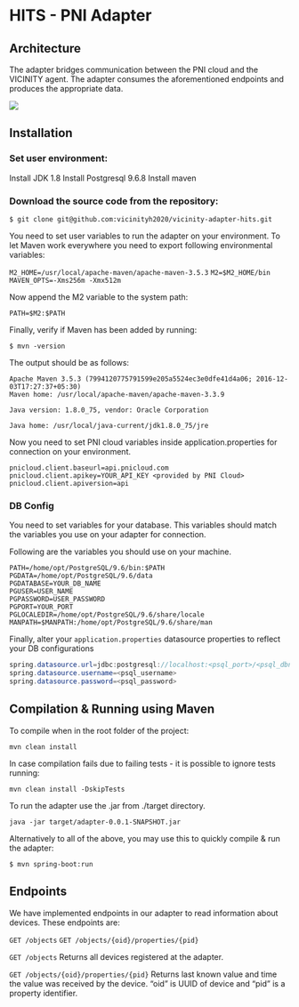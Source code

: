 # HITS - PNI Adapter
## Architecture
The adapter bridges communication between the PNI cloud and the VICINITY agent. The adapter consumes the aforementioned endpoints and produces the appropriate data.

![](./doc/img/arch.png)

## Installation

### Set user environment:

Install JDK 1.8
Install Postgresql 9.6.8
Install maven

### Download the source code from the repository:

`$ git clone git@github.com:vicinityh2020/vicinity-adapter-hits.git`

You need to set user variables to run the adapter on your environment.
To let Maven work everywhere you need to export following environmental variables:

`M2_HOME=/usr/local/apache-maven/apache-maven-3.5.3`
`M2=$M2_HOME/bin`
`MAVEN_OPTS=-Xms256m -Xmx512m`

Now append the M2 variable to the system path:

`PATH=$M2:$PATH`

Finally, verify if Maven has been added by running:

`$ mvn -version`

The output should be as follows:
```
Apache Maven 3.5.3 (7994120775791599e205a5524ec3e0dfe41d4a06; 2016-12-03T17:27:37+05:30)
Maven home: /usr/local/apache-maven/apache-maven-3.3.9
 
Java version: 1.8.0_75, vendor: Oracle Corporation
 
Java home: /usr/local/java-current/jdk1.8.0_75/jre
```

Now you need to set PNI cloud variables inside application.properties for connection on your environment. 

`pnicloud.client.baseurl=api.pnicloud.com`
`pnicloud.client.apikey=YOUR_API_KEY <provided by PNI Cloud>`
`pnicloud.client.apiversion=api`


### DB Config

You need to set variables for your database. This variables should match the variables you use on your adapter for connection.

Following are the variables you should use on your machine.
```
PATH=/home/opt/PostgreSQL/9.6/bin:$PATH
PGDATA=/home/opt/PostgreSQL/9.6/data
PGDATABASE=YOUR_DB_NAME
PGUSER=USER_NAME
PGPASSWORD=USER_PASSWORD
PGPORT=YOUR_PORT
PGLOCALEDIR=/home/opt/PostgreSQL/9.6/share/locale
MANPATH=$MANPATH:/home/opt/PostgreSQL/9.6/share/man
```

Finally, alter your `application.properties` datasource properties to reflect your DB configurations

```java
spring.datasource.url=jdbc:postgresql://localhost:<psql_port>/<psql_dbname>
spring.datasource.username=<psql_username>
spring.datasource.password=<psql_password>
```

## Compilation & Running using Maven
To compile when in the root folder of the project:

`mvn clean install`

In case compilation fails due to failing tests - it is possible to ignore tests running:

`mvn clean install -DskipTests`

To run the adapter use the .jar from ./target directory.

`java -jar target/adapter-0.0.1-SNAPSHOT.jar`


Alternatively to all of the above, you may use this to quickly compile & run the adapter: 

`$ mvn spring-boot:run`


## Endpoints

We have implemented endpoints in our adapter to read information about devices. These endpoints are:

`GET /objects`
`GET /objects/{oid}/properties/{pid}`


`GET /objects`
Returns all devices registered at the adapter.

`GET /objects/{oid}/properties/{pid}`
Returns last known value and time the value was received by the device. “oid” is UUID of device and “pid” is a property identifier.